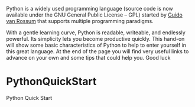 Python is a widely used programming language (source code is now available under the GNU General Public License – GPL) started by [Guido van Rossum](http://en.wikipedia.org/wiki/Guido_van_Rossum) that supports multiple programming paradigms.

With a gentle learning curve, Python is readable, writeable, and endlessly powerful. Its simplicity lets you become productive quickly. This hand-on will show some basic characteristics of Python to help to enter yourself in this great language. At the end of the page you will find very useful links to advance on your own and some tips that could help you.  Good luck

# PythonQuickStart
Python Quick Start
